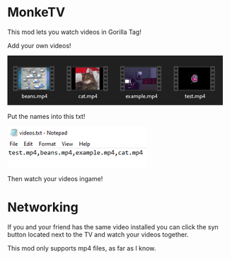 # MonkeTV
This mod lets you watch videos in Gorilla Tag!

Add your own videos!

![](GitHub/video_folder_example.png)

Put the names into this txt!

![](GitHub/txt_example.png)

Then watch your videos ingame!

# Networking
If you and your friend has the same video installed you can click the syn button located next to the TV and watch your videos together.



This mod only supports mp4 files, as far as I know.
